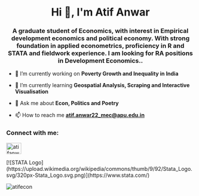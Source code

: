 <h1 align="center">Hi 👋, I'm Atif Anwar</h1>
<h3 align="center">A graduate student of Economics, with interest in Empirical development economics and political economy. With strong foundation in applied econometrics, proficiency in R and STATA and fieldwork experience. I am looking for RA positions in Development Economics..</h3>

- 🔭 I’m currently working on **Poverty Growth and Inequality in India**

- 🌱 I’m currently learning **Geospatial Analysis, Scraping and Interactive Visualisation**

- 💬 Ask me about **Econ, Politics and Poetry**

- 📫 How to reach me **atif.anwar22_mec@apu.edu.in**

<h3 align="left">Connect with me:</h3>
<p align="left">
<a href="https://linkedin.com/in/atifanwar2843" target="blank"><img align="center" src="https://raw.githubusercontent.com/rahuldkjain/github-profile-readme-generator/master/src/images/icons/Social/linked-in-alt.svg" alt="atifanwar2843" height="30" width="40" /></a>
</p>
[![STATA Logo](https://upload.wikimedia.org/wikipedia/commons/thumb/9/92/Stata_Logo.svg/320px-Stata_Logo.svg.png)](https://www.stata.com/)
<p><img align="center" src="https://github-readme-stats.vercel.app/api/top-langs?username=atifecon&show_icons=true&locale=en&layout=compact" alt="atifecon" /></p>
